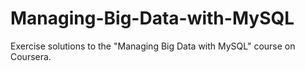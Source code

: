 # Managing-Big-Data-with-MySQL
Exercise solutions to the "Managing Big Data with MySQL" course on Coursera.
